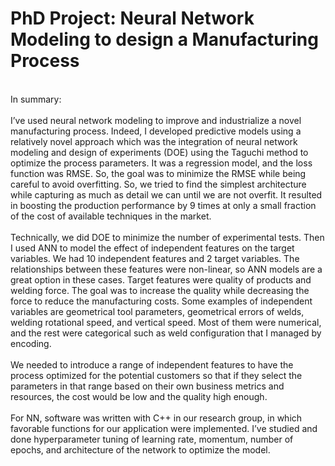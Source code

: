# PhD Project: Neural Network Modeling to design a Manufacturing Process
<br>
In summary:<br>
<br>
I’ve used neural network modeling to improve and industrialize a novel manufacturing process. Indeed, I developed predictive models using a relatively novel approach which was the integration of neural network modeling and design of experiments (DOE) using the Taguchi method to optimize the process parameters. It was a regression model, and the loss function was RMSE. So, the goal was to minimize the RMSE while being careful to avoid overfitting. So, we tried to find the simplest architecture while capturing as much as detail we can until we are not overfit. It resulted in boosting the production performance by 9 times at only a small fraction of the cost of available techniques in the market.<br>
<br>
Technically, we did DOE to minimize the number of experimental tests. Then I used ANN to model the effect of independent features on the target variables. We had 10 independent features and 2 target variables. The relationships between these features were non-linear, so ANN models are a great option in these cases.
Target features were quality of products and welding force. The goal was to increase the quality while decreasing the force to reduce the manufacturing costs. Some examples of independent variables are geometrical tool parameters, geometrical errors of welds, welding rotational speed, and vertical speed. Most of them were numerical, and the rest were categorical such as weld configuration that I managed by encoding. <br>
<br>
We needed to introduce a range of independent features to have the process optimized for the potential customers so that if they select the parameters in that range based on their own business metrics and resources, the cost would be low and the quality high enough.<br>
<br>
For NN, software was written with C++ in our research group, in which favorable functions for our application were implemented. I’ve studied and done hyperparameter tuning of learning rate, momentum, number of epochs, and architecture of the network to optimize the model.
